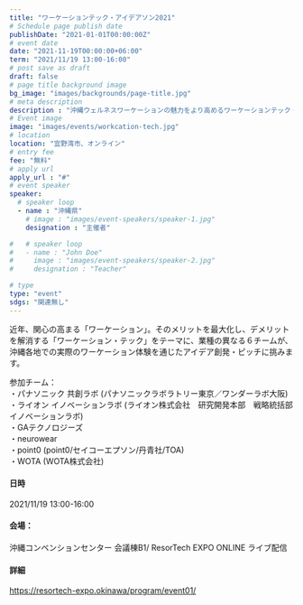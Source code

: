 ```yaml
---
title: "ワーケーションテック・アイデアソン2021"
# Schedule page publish date
publishDate: "2021-01-01T00:00:00Z"
# event date
date: "2021-11-19T00:00:00+06:00"
term: "2021/11/19 13:00-16:00"
# post save as draft
draft: false
# page title background image
bg_image: "images/backgrounds/page-title.jpg"
# meta description
description : "沖縄ウェルネスワーケーションの魅力をより高めるワーケーションテック・アイデアソン2021"
# Event image
image: "images/events/workcation-tech.jpg"
# location
location: "宜野湾市、オンライン"
# entry fee
fee: "無料"
# apply url
apply_url : "#"
# event speaker
speaker:
  # speaker loop
  - name : "沖縄県"
    # image : "images/event-speakers/speaker-1.jpg"
    designation : "主催者"

#   # speaker loop
#   - name : "John Doe"
#     image : "images/event-speakers/speaker-2.jpg"
#     designation : "Teacher"

# type
type: "event"
sdgs: "関連無し"
---
```


近年、関心の高まる「ワーケーション」。そのメリットを最大化し、デメリットを解消する「ワーケーション・テック」をテーマに、業種の異なる６チームが、沖縄各地での実際のワーケーション体験を通じたアイデア創発・ピッチに挑みます。  

参加チーム：  
・パナソニック 共創ラボ (パナソニックラボラトリー東京／ワンダーラボ大阪)  
・ライオン イノベーションラボ (ライオン株式会社　研究開発本部　戦略統括部 イノベーションラボ)  
・GAテクノロジーズ  
・neurowear  
・point0 (point0/セイコーエプソン/丹青社/TOA)  
・WOTA (WOTA株式会社)  
  
#### 日時
2021/11/19 13:00-16:00  
  
#### 会場：
沖縄コンベンションセンター 会議棟B1/ ResorTech EXPO ONLINE ライブ配信  
  
#### 詳細
https://resortech-expo.okinawa/program/event01/